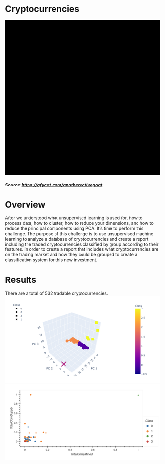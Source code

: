 # Cryptocurrencies

 ![img](https://github.com/Edgarhv/Cryptocurrencies-/blob/4b9266cfbce10aee6d7a4ff40414925a5ae95061/AnotherActiveGoat-mobile.gif)

#####  Source:https://gfycat.com/anotheractivegoat


# Overview
After we understood what unsupervised learning is used for, how to process data, how to cluster, how to reduce your dimensions, and how to reduce the principal components using PCA. It’s time to perform this challenge. The purpose of this challenge is to use unsupervised machine learning to analyze a database of cryptocurrencies and create a report including the traded cryptocurrencies classified by group according to their features. In order to create a report that includes what cryptocurrencies are on the trading market and how they could be grouped to create a classification system for this new investment.

# Results

There are a total of 532 tradable cryptocurrencies.
 ![img](https://github.com/Edgarhv/Cryptocurrencies-/blob/a09413c13715ff1d23ea24b582573d5c7d4bbec3/Resources/Images/3D-Scatter%20plot%20with%20clusters.png)
 ![img](https://github.com/Edgarhv/Cryptocurrencies-/blob/6dc94609df2c5a19c6967aef159887fdb693c461/Resources/Images/2D-Scatter%20plot%20with%20clusters.png)
